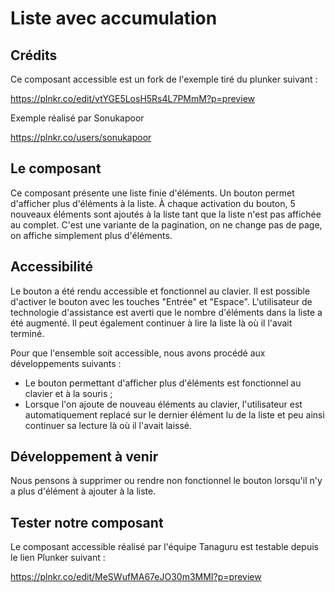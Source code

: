 # Liste avec accumulation

## Crédits

Ce composant accessible est un fork de l'exemple tiré du plunker suivant : 

https://plnkr.co/edit/vtYGE5LosH5Rs4L7PMmM?p=preview

Exemple réalisé par Sonukapoor

https://plnkr.co/users/sonukapoor

## Le composant

Ce composant présente une liste finie d'éléments. Un bouton permet d'afficher plus d'éléments à la liste. À chaque activation du bouton, 5 nouveaux éléments sont ajoutés à la liste tant que la liste n'est pas affichée au complet. C'est une variante de la pagination, on ne change pas de page, on affiche simplement plus d'éléments.

## Accessibilité

Le bouton a été rendu accessible et fonctionnel au clavier. Il est possible d'activer le bouton avec les touches "Entrée" et "Espace". L'utilisateur de technologie d'assistance est averti que le nombre d'éléments dans la liste a été augmenté. Il peut également continuer à lire la liste là où il l'avait terminé.

Pour que l'ensemble soit accessible, nous avons procédé aux développements suivants :
 - Le bouton permettant d'afficher plus d'éléments est fonctionnel au clavier et à la souris ;
 - Lorsque l'on ajoute de nouveau éléments au clavier, l'utilisateur est automatiquement replacé sur le dernier élément lu de la liste et peu ainsi continuer sa lecture là où il l'avait laissé.

## Développement à venir 

Nous pensons à supprimer ou rendre non fonctionnel le bouton lorsqu'il n'y a plus d'élément à ajouter à la liste.

## Tester notre composant

Le composant accessible réalisé par l'équipe Tanaguru est testable depuis le lien Plunker suivant :

https://plnkr.co/edit/MeSWufMA67eJO30m3MMI?p=preview